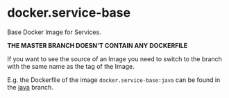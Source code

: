 # docker.service-base
Base Docker Image for Services.

**THE MASTER BRANCH DOESN'T CONTAIN ANY DOCKERFILE**

If you want to see the source of an Image you need to switch to the branch with the same name as the tag of the Image.

E.g. the Dockerfile of the image `docker.service-base:java` can be found in the [java](https://github.com/synoa/docker.service-base/tree/java) branch.
